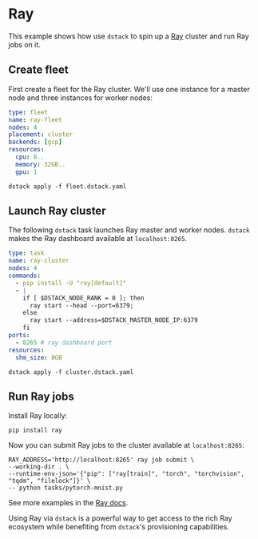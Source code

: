 # Ray

This example shows how use `dstack` to spin up a [Ray](https://docs.ray.io/en/latest/ray-overview/index.html) cluster and run Ray jobs on it.

## Create fleet

First create a fleet for the Ray cluster. We'll use one instance for a master node and three instances for worker nodes:

```yaml
type: fleet
name: ray-fleet
nodes: 4
placement: cluster
backends: [gcp]
resources: 
  cpu: 8..
  memory: 32GB..
  gpu: 1
```

```shell
dstack apply -f fleet.dstack.yaml
```

## Launch Ray cluster

The following `dstack` task launches Ray master and worker nodes.
`dstack` makes the Ray dashboard available at `localhost:8265`.

```yaml
type: task
name: ray-cluster
nodes: 4
commands:
  - pip install -U "ray[default]"
  - |
    if [ $DSTACK_NODE_RANK = 0 ]; then 
      ray start --head --port=6379;
    else
      ray start --address=$DSTACK_MASTER_NODE_IP:6379
    fi
ports:
  - 8265 # ray dashboard port
resources:
  shm_size: 8GB
```

```shell
dstack apply -f cluster.dstack.yaml
```

## Run Ray jobs

Install Ray locally:

```shell
pip install ray
```

Now you can submit Ray jobs to the cluster available at `localhost:8265`:

```shell
RAY_ADDRESS='http://localhost:8265' ray job submit \
--working-dir . \
--runtime-env-json='{"pip": ["ray[train]", "torch", "torchvision", "tqdm", "filelock"]}' \
-- python tasks/pytorch-mnist.py
```

See more examples in the [Ray docs](https://docs.ray.io/en/latest/train/examples.html).

Using Ray via `dstack` is a powerful way to get access to the rich Ray ecosystem while benefiting from `dstack`'s provisioning capabilities.
